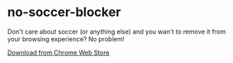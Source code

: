# no-soccer-blocker
Don't care about soccer (or anything else) and you wan't to remove it from your browsing experience? No problem!

[Download from Chrome Web Store](https://chrome.google.com/webstore/detail/afeihefoamhpdnbdjbpplmjaooebbfgm)
